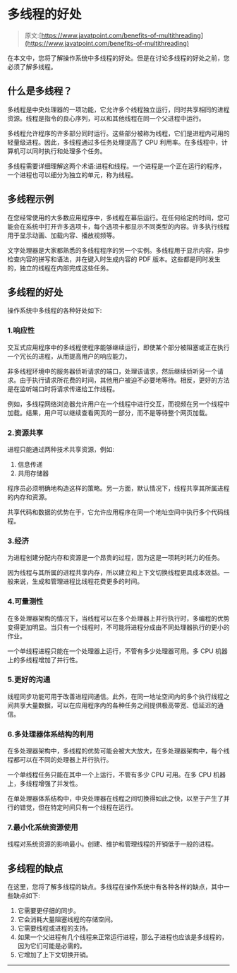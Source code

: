 # 多线程的好处

> 原文:[https://www.javatpoint.com/benefits-of-multithreading](https://www.javatpoint.com/benefits-of-multithreading)

在本文中，您将了解操作系统中多线程的好处。但是在讨论多线程的好处之前，您必须了解多线程。

## 什么是多线程？

多线程是中央处理器的一项功能，它允许多个线程独立运行，同时共享相同的进程资源。线程是指令的良心序列，可以和其他线程在同一个父进程中运行。

多线程允许程序的许多部分同时运行。这些部分被称为线程，它们是进程内可用的轻量级进程。因此，多线程通过多任务处理提高了 CPU 利用率。在多线程中，计算机可以同时执行和处理多个任务。

多线程需要详细理解这两个术语:进程和线程。一个进程是一个正在运行的程序，一个进程也可以细分为独立的单元，称为线程。

## 多线程示例

在您经常使用的大多数应用程序中，多线程在幕后运行。在任何给定的时间，您可能会在系统中打开许多选项卡，每个选项卡都显示不同类型的内容。许多执行线程用于显示动画、加载内容、播放视频等。

文字处理器是大家都熟悉的多线程程序的另一个实例。多线程用于显示内容，异步检查内容的拼写和语法，并在键入时生成内容的 PDF 版本。这些都是同时发生的，独立的线程在内部完成这些任务。

## 多线程的好处

操作系统中多线程的各种好处如下:

### 1.响应性

交互式应用程序中的多线程使程序能够继续运行，即使某个部分被阻塞或正在执行一个冗长的进程，从而提高用户的响应能力。

非多线程环境中的服务器侦听请求的端口，处理该请求，然后继续侦听另一个请求。由于执行请求所花费的时间，其他用户被迫不必要地等待。相反，更好的方法是在监听端口时将请求传递给工作线程。

例如，多线程网络浏览器允许用户在一个线程中进行交互，而视频在另一个线程中加载。结果，用户可以继续查看网页的一部分，而不是等待整个网页加载。

### 2.资源共享

进程只能通过两种技术共享资源，例如:

1.  信息传递
2.  共用存储器

程序员必须明确地构造这样的策略。另一方面，默认情况下，线程共享其所属进程的内存和资源。

共享代码和数据的优势在于，它允许应用程序在同一个地址空间中执行多个代码线程。

### 3.经济

为进程创建分配内存和资源是一个昂贵的过程，因为这是一项耗时耗力的任务。

因为线程与其所属的进程共享内存，所以建立和上下文切换线程更具成本效益。一般来说，生成和管理进程比线程花费更多的时间。

### 4.可量测性

在多处理器架构的情况下，当线程可以在多个处理器上并行执行时，多编程的优势变得更加明显。当只有一个线程时，不可能将进程分成由不同处理器执行的更小的作业。

一个单线程进程只能在一个处理器上运行，不管有多少处理器可用。多 CPU 机器上的多线程增加了并行性。

### 5.更好的沟通

线程同步功能可用于改善进程间通信。此外，在同一地址空间内的多个执行线程之间共享大量数据，可以在应用程序内的各种任务之间提供极高带宽、低延迟的通信。

### 6.多处理器体系结构的利用

在多处理器架构中，多线程的优势可能会被大大放大，在多处理器架构中，每个线程都可以在不同的处理器上并行执行。

一个单线程任务只能在其中一个上运行，不管有多少 CPU 可用。在多 CPU 机器上，多线程增强了并发性。

在单处理器体系结构中，中央处理器在线程之间切换得如此之快，以至于产生了并行的错觉，但在特定时间只有一个线程在运行。

### 7.最小化系统资源使用

线程对系统资源的影响最小。创建、维护和管理线程的开销低于一般的进程。

## 多线程的缺点

在这里，您将了解多线程的缺点。多线程在操作系统中有各种各样的缺点，其中一些缺点如下:

1.  它需要更仔细的同步。
2.  它会消耗大量阻塞线程的存储空间。
3.  它需要线程或进程的支持。
4.  如果一个父进程有几个线程来正常运行进程，那么子进程也应该是多线程的，因为它们可能是必需的。
5.  它增加了上下文切换开销。

* * *